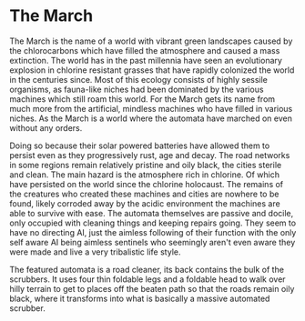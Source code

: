 # The March

The March is the name of a world with vibrant green landscapes caused by the chlorocarbons which have filled the atmosphere and caused a mass extinction.  The world has in the past millennia have seen an evolutionary explosion in chlorine resistant grasses that have rapidly colonized the world in the centuries since.  Most of this ecology consists of highly sessile organisms, as fauna-like niches had been dominated by the various machines which still roam this world.  For the March gets its name from much more from the artificial, mindless machines who have filled in various niches.  As the March is a world where the automata have marched on even without any orders.  

Doing so because their solar powered batteries have allowed them to persist even as they progressively rust, age and decay.  The road networks in some regions remain relatively pristine and oily black, the cities sterile and clean.  The main hazard is the atmosphere rich in chlorine.  Of which have persisted on the world since the chlorine holocaust.  The remains of the creatures who created these machines and cities are nowhere to be found, likely corroded away by the acidic environment the machines are able to survive with ease.  The automata themselves are passive and docile, only occupied with cleaning things and keeping repairs going.  They seem to have no directing AI, just the aimless following of their function with the only self aware AI being aimless sentinels who seemingly aren't even aware they were made and live a very tribalistic life style.

The featured automata is a road cleaner, its back contains the bulk of the scrubbers.  It uses four thin foldable legs and a foldable head to walk over hilly terrain to get to places off the beaten path so that the roads remain oily black, where it transforms into what is basically a massive automated scrubber.  
